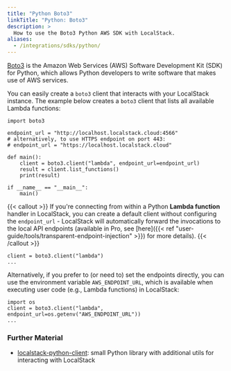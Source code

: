 ```yaml
---
title: "Python Boto3"
linkTitle: "Python: Boto3"
description: >
  How to use the Boto3 Python AWS SDK with LocalStack.
aliases:
  - /integrations/sdks/python/
---
```


[Boto3](https://github.com/boto/boto3) is the Amazon Web Services (AWS) Software Development Kit (SDK) for Python, which allows Python developers to write software that makes use of AWS services.

You can easily create a `boto3` client that interacts with your LocalStack instance. The example below creates a `boto3` client that lists all available Lambda functions:

```python3
import boto3

endpoint_url = "http://localhost.localstack.cloud:4566"
# alternatively, to use HTTPS endpoint on port 443:
# endpoint_url = "https://localhost.localstack.cloud"

def main():
    client = boto3.client("lambda", endpoint_url=endpoint_url)
    result = client.list_functions()
    print(result)

if __name__ == "__main__":
    main()
```

{{< callout >}}
If you're connecting from within a Python **Lambda function** handler in LocalStack, you can create a default client without configuring the `endpoint_url` - LocalStack will automatically forward the invocations to the local API endpoints (available in Pro, see [here]({{< ref "user-guide/tools/transparent-endpoint-injection" >}}) for more details).
{{< /callout >}}

```python3
client = boto3.client("lambda")
...
```

Alternatively, if you prefer to (or need to) set the endpoints directly, you can use the environment variable `AWS_ENDPOINT_URL`,  which is available when executing user code (e.g., Lambda functions) in LocalStack:

```python3
import os
client = boto3.client("lambda", endpoint_url=os.getenv("AWS_ENDPOINT_URL"))
...
```

### Further Material

* [localstack-python-client](https://github.com/localstack/localstack-python-client): small Python library with additional utils for interacting with LocalStack
